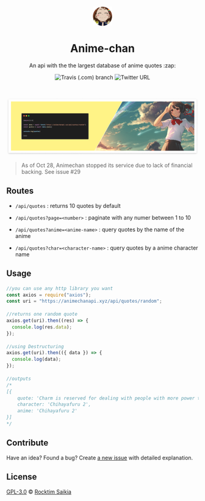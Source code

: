 <p align="center"><img src="/.github/logo.png" height="50px"></p>

<h1 align="center">Anime-chan</h1>
<p align="center">An api with the the largest database of anime quotes :zap:</p>

<p align="center">
<img alt="Travis (.com) branch" src="https://travis-ci.com/RocktimSaikia/anime-chan.svg?branch=production"/> 
<img alt="Twitter URL" src="https://img.shields.io/twitter/url?url=https%3A%2F%2Fanimechan.xyz"/>
</p><br/>

<p align="center"><img src="/.github/banner.png" alt="github-readme-template" border="0"></p>


> As of Oct 28, Animechan stopped its service due to lack of financial backing. See issue #29

## Routes

- `/api/quotes` : returns 10 quotes by default

- `/api/quotes?page=<number>` : paginate with any numer between 1 to 10
- `/api/quotes?anime=<anime-name>` : query quotes by the name of the anime
- `/api/quotes?char=<character-name>` : query quotes by a anime character name

## Usage

```js
//you can use any http library you want
const axios = require("axios");
const uri = "https://animechanapi.xyz/api/quotes/random";

//returns one random quote
axios.get(uri).then((res) => {
  console.log(res.data);
});

//using Destructuring
axios.get(uri).then(({ data }) => {
  console.log(data);
});

//outputs
/* 
[{
    quote: 'Charm is reserved for dealing with people with more power than you.',
    character: 'Chihayafuru 2',
    anime: 'Chihayafuru 2'
}]
*/
```

## Contribute

Have an idea? Found a bug? Create [a new issue](https://github.com/RocktimSaikia/anime-chan/issues) with detailed explanation.

## License

[GPL-3.0][license] © [Rocktim Saikia][website]

[license]: /license
[website]: https://rocktim.xyz
